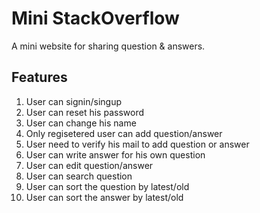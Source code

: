 # Mini StackOverflow
A mini website for sharing question & answers.

## Features 

<ol>
	<li>User can signin/singup</li>
	<li>User can reset his password</li>
	<li>User can change his name</li>
	<li>Only regisetered user can add question/answer</li>
	<li>User need to verify his mail to add question or answer</li>
	<li>User can write answer for his own question</li>
	<li>User can edit question/answer</li>
	<li>User can search question</li>
	<li>User can sort the question by latest/old</li>
	<li>User can sort the answer by latest/old</li>
</ol>  

